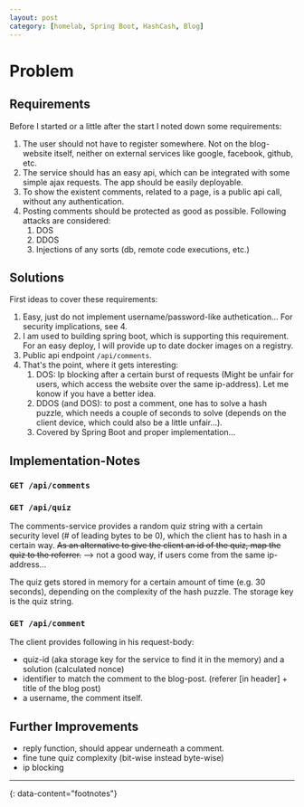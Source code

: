 ```yaml
---
layout: post
category: [homelab, Spring Boot, HashCash, Blog]
---
```


# Problem



## Requirements

Before I started or a little after the start I noted down some requirements:

1. The user should not have to register somewhere. Not on the blog-website itself, neither on external services like google, facebook, github, etc.
2. The service should has an easy api, which can be integrated with some simple ajax requests. The app should be easily deployable.
3. To show the existent comments, related to a page, is a public api call, without any authentication.
4. Posting comments should be protected as good as possible. Following attacks are considered:
   1. DOS
   2. DDOS
   3. Injections of any sorts (db, remote code executions, etc.)

## Solutions

First ideas to cover these requirements:

1. Easy, just do not implement username/password-like authetication... For security implications, see 4.
2. I am used to building spring boot, which is supporting this requirement. For an easy deploy, I will provide up to date docker images on a registry.
3. Public api endpoint `/api/comments`.
4. That's the point, where it gets interesting:
   1. DOS: Ip blocking after a certain burst of requests (Might be unfair for users, which access the website over the same ip-address). Let me konow if you have a better idea.
   2. DDOS (and DOS): to post a comment, one has to solve a hash puzzle, which needs a couple of seconds to solve (depends on the client device, which could also be a little unfair...).
   3. Covered by Spring Boot and proper implementation...

## Implementation-Notes

### `GET /api/comments`
### `GET /api/quiz`

The comments-service provides a random quiz string with a certain security level (# of leading bytes to be 0), which the client has to hash in a certain way.
~~As an alternative to give the client an id of the quiz, map the quiz to the referrer.~~ --> not a good way, if users come from the same ip-address...

The quiz gets stored in memory for a certain amount of time (e.g. 30 seconds), depending on the complexity of the hash puzzle. The storage key is the quiz string.

### `GET /api/comment`

The client provides following in his request-body:
* quiz-id (aka storage key for the service to find it in the memory) and a solution (calculated nonce)
* identifier to match the comment to the blog-post. (referer [in header] + title of the blog post)
* a username, the comment itself.

## Further Improvements

* reply function, should appear underneath a comment.
* fine tune quiz complexity (bit-wise instead byte-wise)
* ip blocking
---
{: data-content="footnotes"}

[^1]: [https://docs.docker.com/registry/recipes/nginx/](https://docs.docker.com/registry/recipes/nginx/){:target="_blank"}
[^2]: [https://letsencrypt.org/](https://letsencrypt.org/){:target="_blank"}
